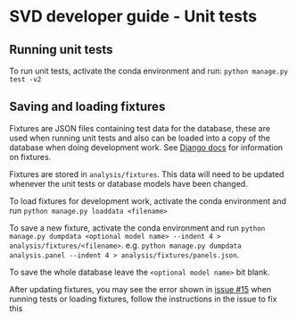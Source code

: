 # SVD developer guide - Unit tests

## Running unit tests

To run unit tests, activate the conda environment and run: `python manage.py test -v2`


## Saving and loading fixtures

Fixtures are JSON files containing test data for the database, these are used when running unit tests and also can be loaded into a copy of the database when doing development work. See [Django docs](https://docs.djangoproject.com/en/4.0/howto/initial-data/) for information on fixtures.

Fixtures are stored in `analysis/fixtures`. This data will need to be updated whenever the unit tests or database models have been changed.

To load fixtures for development work, activate the conda environment and run `python manage.py loaddata <filename>`

To save a new fixture, activate the conda environment and run `python manage.py dumpdata <optional model name> --indent 4 > analysis/fixtures/<filename>`. e.g. `python manage.py dumpdata analysis.panel --indent 4 > analysis/fixtures/panels.json`.

To save the whole database leave the `<optional model name>` bit blank.

After updating fixtures, you may see the error shown in [issue #15](https://github.com/AWGL/somatic_db/issues/15) when running tests or loading fixtures, follow the instructions in the issue to fix this
